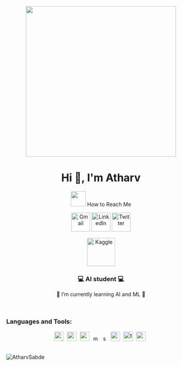 <div align="center">
<img src="https://cdn.dribbble.com/users/1019864/screenshots/3079099/codeloop.gif" width="400px" />
<br>
	
<h1 align="center">Hi 👋, I'm Atharv</h1>
 <!-- how to reach me -->
<p>
<img src="https://media.giphy.com/media/feQRYLoruyjguhLjK1/giphy.gif" width="40px">
 How to Reach Me 
</p>

<!-- --> 
<p align="center">
  <a href="mailto:atharv.sabde19@gmail.com"><img img src="https://img.icons8.com/?size=48&id=qyRpAggnV0zH&format=png" alt="Gmail" title="gmail" width="50px"/></a>
	<a href="https://www.linkedin.com/in/atharv-sabde-4aa272222/"><img src="https://img.icons8.com/?size=48&id=13930&format=png" alt="LinkedIn" width="50px" title="linkedin"/></a>
	<a href="https://twitter.com/atharv_sabde"><img src="https://img.icons8.com/?size=48&id=13963&format=png" alt="Twitter" title="Twitter" width="50px"/></a>


<a href="https://www.kaggle.com/atharvsabde"><img src="https://res.cloudinary.com/importdata/image/upload/v1595012924/kaggle_ksaktb.png" alt="Kaggle" title="Kaggle" width="75px"/></a>   

</p> 
<h3 align="center">💻 AI student 💻 </h3>

 🌱 I’m currently learning AI and ML 🌱

<br>

<h3 align="left">Languages and Tools:</h3>
<div align="center">
  <img src="https://cdn.jsdelivr.net/gh/devicons/devicon/icons/python/python-original.svg" height="25" alt="python logo"  />
  <img width="1" />
  <img src="https://cdn.jsdelivr.net/gh/devicons/devicon/icons/pandas/pandas-original.svg" height="25" alt="pandas logo"  />
  <img width="1" />
  <img src="https://img.icons8.com/?size=48&id=aR9CXyMagKIS&format=png" height="25" alt="numpy logo"  />
  <img width="1" />
  <img src="https://th.bing.com/th/id/OIP.qiHO7gbnHz5I32bc1tK3WQHaBe?w=349&h=69&c=7&r=0&o=5&dpr=1.3&pid=1.7" height="15" alt="matplotlib logo"  />
  <img width="1" />
  <img src="https://th.bing.com/th/id/OIP.tRGkKBay2VZW4fLggaU4NwHaCI?w=316&h=100&c=7&r=0&o=5&dpr=1.3&pid=1.7" height="15" alt="sklearn logo"  />
  <img width="1" />
  <img src="https://img.icons8.com/?size=48&id=UFXRpPFebwa2&format=png" height="25" alt="mysql logo"  />
  <img width="1" />
  <img src="https://cdn.jsdelivr.net/gh/devicons/devicon/icons/tensorflow/tensorflow-original.svg" height="25" alt="tensorflow logo"  />
  <img width="1" />
  <img src="https://cdn.jsdelivr.net/gh/devicons/devicon/icons/opencv/opencv-original.svg" height="25" alt="opencv logo"  />
  <img width="1" />
  
</div>


<br>

<p><img align="left" src="https://github-readme-stats.vercel.app/api/top-langs?username=AtharvSabde&show_icons=true&locale=en&layout=compact" alt="AtharvSabde" /></p>





<!---
AtharvSabde/AtharvSabde is a ✨ special ✨ repository because its `README.md` (this file) appears on your GitHub profile.
You can click the Preview link to take a look at your changes.
--->






